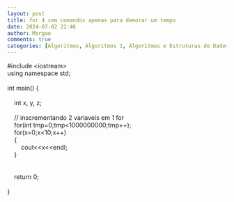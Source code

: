 ```yaml
---
layout: post
title: for 4 sem comandos apenas para demorar um tempo
date: 2024-07-02 22:46
author: Morgao
comments: true
categories: [Algoritmos, Algoritmos 1, Algoritmos e Estruturas de Dados, beecrowd, Linguagem C, Programação]
---
```

#include &lt;iostream&gt;<br />using namespace std;<br /><br />int main() {&nbsp;&nbsp; <br /><br />&nbsp;&nbsp;&nbsp; int x, y, z;<br />&nbsp;&nbsp;&nbsp; <br />&nbsp;&nbsp;&nbsp; // inscrementando 2 variaveis em 1 for<br />&nbsp;&nbsp;&nbsp; for(int tmp=0;tmp&lt;1000000000;tmp++);<br />&nbsp;&nbsp;&nbsp; for(x=0;x&lt;10;x++)<br />&nbsp;&nbsp;&nbsp; {<br />&nbsp;&nbsp;&nbsp; &nbsp;&nbsp;&nbsp; cout&lt;&lt;x&lt;&lt;endl;<br />&nbsp;&nbsp;&nbsp; }<br />&nbsp;&nbsp;&nbsp; <br />&nbsp;&nbsp;&nbsp; <br />&nbsp;&nbsp;&nbsp; return 0;<br /><br />}
